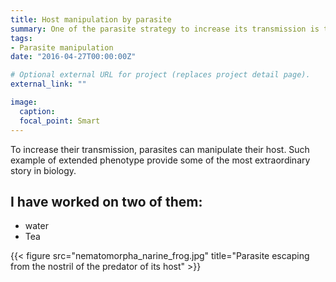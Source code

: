 ```yaml
---
title: Host manipulation by parasite
summary: One of the parasite strategy to increase its transmission is to manipulates its host. I started science by studying such strategy.
tags:
- Parasite manipulation
date: "2016-04-27T00:00:00Z"

# Optional external URL for project (replaces project detail page).
external_link: ""

image:
  caption:
  focal_point: Smart
---
```


To increase their transmission, parasites can manipulate their host. Such example of extended phenotype provide some of the most extraordinary story in biology. 
<h2>I have worked on two of them:</h2>
<ul>
  <li>water</li>
  <li>Tea</li>
</ul>  

{{< figure src="nematomorpha_narine_frog.jpg" title="Parasite escaping from the nostril of the predator of its host" >}}
